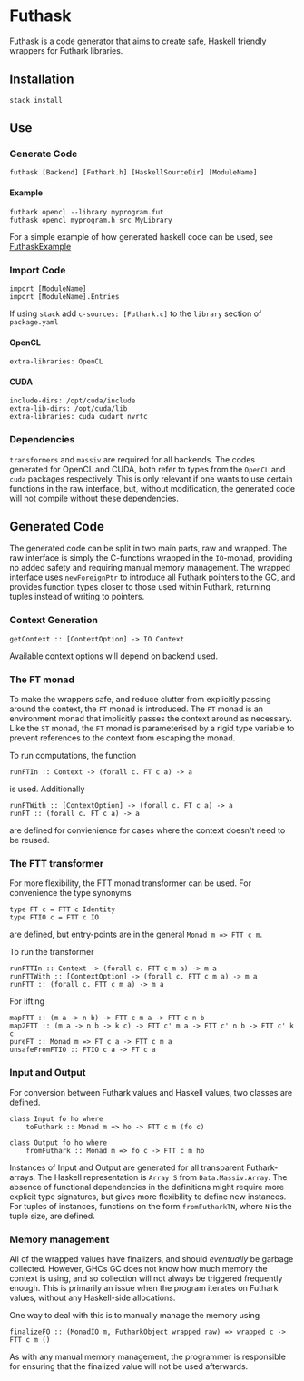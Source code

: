 # Futhask
Futhask is a code generator that aims to create safe, Haskell friendly wrappers for Futhark libraries.

## Installation
    stack install

## Use
### Generate Code
    futhask [Backend] [Futhark.h] [HaskellSourceDir] [ModuleName]

#### Example
    futhark opencl --library myprogram.fut
    futhask opencl myprogram.h src MyLibrary

For a simple example of how generated haskell code can be used, see [FuthaskExample](https://gitlab.com/Gusten_Isfeldt/futhaskexample)

### Import Code
    import [ModuleName]
    import [ModuleName].Entries
    
If using `stack` add `c-sources: [Futhark.c]` to the `library` section of `package.yaml`

#### OpenCL
    extra-libraries: OpenCL 

#### CUDA
    include-dirs: /opt/cuda/include
    extra-lib-dirs: /opt/cuda/lib
    extra-libraries: cuda cudart nvrtc

### Dependencies
`transformers` and `massiv` are required for all backends.
The codes generated for OpenCL and CUDA, both refer to types from the `OpenCL` and `cuda` packages respectively. This is only relevant if one wants to use certain functions in the raw interface, but, without modification, the generated code will not compile without these dependencies.

## Generated Code
The generated code can be split in two main parts, raw and wrapped. The raw interface is simply the C-functions wrapped in the `IO`-monad, providing no added safety and requiring manual memory management. The wrapped interface uses `newForeignPtr` to introduce all Futhark pointers to the GC, and provides function types closer to those used within Futhark, returning tuples instead of writing to pointers.

### Context Generation
    getContext :: [ContextOption] -> IO Context

Available context options will depend on backend used.

### The FT monad
To make the wrappers safe, and reduce clutter from explicitly passing around the context, the `FT` monad is introduced. The `FT` monad is an environment monad that implicitly passes the context around as necessary. Like the `ST` monad, the `FT` monad is parameterised by a rigid type variable to prevent references to the context from escaping the monad.

To run computations, the function

    runFTIn :: Context -> (forall c. FT c a) -> a

is used. Additionally

    runFTWith :: [ContextOption] -> (forall c. FT c a) -> a
    runFT :: (forall c. FT c a) -> a

are defined for convienience for cases where the context doesn't need to be reused.

### The FTT transformer
For more flexibility, the FTT monad transformer can be used. For convenience the type synonyms

    type FT c = FTT c Identity
    type FTIO c = FTT c IO

are defined, but entry-points are in the general `Monad m => FTT c m`.

To run the transformer 
    
    runFTTIn :: Context -> (forall c. FTT c m a) -> m a
    runFTTWith :: [ContextOption] -> (forall c. FTT c m a) -> m a
    runFTT :: (forall c. FTT c m a) -> m a

For lifting

    mapFTT :: (m a -> n b) -> FTT c m a -> FTT c n b
    map2FTT :: (m a -> n b -> k c) -> FTT c' m a -> FTT c' n b -> FTT c' k c
    pureFT :: Monad m => FT c a -> FTT c m a
    unsafeFromFTIO :: FTIO c a -> FT c a

### Input and Output
For conversion between Futhark values and Haskell values, two classes are defined.

    class Input fo ho where
        toFuthark :: Monad m => ho -> FTT c m (fo c) 

    class Output fo ho where
        fromFuthark :: Monad m => fo c -> FTT c m ho

Instances of Input and Output are generated for all transparent Futhark-arrays. The Haskell representation is `Array S` from `Data.Massiv.Array`. The absence of functional dependencies in the definitions might require more explicit type signatures, but gives more flexibility to define new instances. For tuples of instances, functions on the form `fromFutharkTN`, where `N` is the tuple size, are defined.

### Memory management
All of the wrapped values have finalizers, and should *eventually* be garbage collected. However, GHCs GC does not know how much memory the context is using, and so collection will not always be triggered frequently enough. This is primarily an issue when the program iterates on Futhark values, without any Haskell-side allocations.

One way to deal with this is to manually manage the memory using

    finalizeFO :: (MonadIO m, FutharkObject wrapped raw) => wrapped c -> FTT c m ()

As with any manual memory management, the programmer is responsible for ensuring that the finalized value will not be used afterwards.


